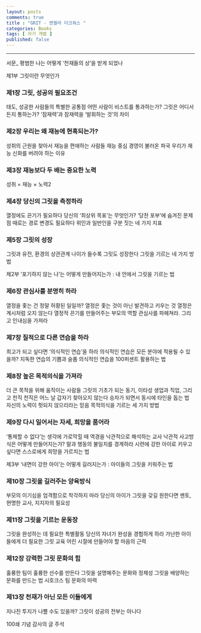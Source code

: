 ```yaml
---
layout: posts
comments: true
title : "GRIT - 앤젤라 더크워스 "
categories: Books
tags: [ 자기 개발 ]
published: false
---
```


---
서문_ 평범한 나는 어떻게 ‘천재들의 상’을 받게 되었나

제1부 그릿이란 무엇인가

### 제1장 그릿, 성공의 필요조건
태도, 성공한 사람들의 특별한 공통점
어떤 사람이 비스트를 통과하는가?
그릿은 어디서든지 통하는가?
‘잠재력’과 잠재력을 ‘발휘하는 것’의 차이

### 제2장 우리는 왜 재능에 현혹되는가?
성취의 근원을 찾아서
재능을 편애하는 사람들
재능 중심 경영이 불러온 파국
우리가 재능 신화를 버려야 하는 이유

### 제3장 재능보다 두 배는 중요한 노력
성취 = 재능 × 노력2

### 제4장 당신의 그릿을 측정하라
열정에도 끈기가 필요하다
당신의 ‘최상위 목표’는 무엇인가?
‘당찬 포부’에 숨겨진 문제점
때로는 경로 변경도 필요하다
위인과 일반인을 구분 짓는 네 가지 지표

### 제5장 그릿의 성장
그릿과 유전, 환경의 상관관계
나이가 들수록 그릿도 성장한다
그릿을 기르는 네 가지 방법

제2부 ‘포기하지 않는 나’는 어떻게 만들어지는가 : 내 안에서 그릿을 기르는 법

### 제6장 관심사를 분명히 하라
열정을 좇는 건 정말 허황된 일일까?
열정은 좇는 것이 아닌 발견하고 키우는 것
열정은 계시처럼 오지 않는다
열정적 끈기를 만들어주는 부모의 역할
관심사를 파헤쳐라. 그리고 인내심을 가져라

### 제7장 질적으로 다른 연습을 하라
최고가 되고 싶다면 ‘의식적인 연습’을 하라
의식적인 연습은 모든 분야에 적용될 수 있을까?
지독한 연습의 기쁨과 슬픔
의식적인 연습을 100퍼센트 활용하는 법

### 제8장 높은 목적의식을 가져라
더 큰 목적을 위해 움직이는 사람들
그릿의 기초가 되는 동기, 이타성
생업과 직업, 그리고 천직
천직은 어느 날 갑자기 찾아오지 않는다
승자가 되면서 동시에 타인을 돕는 법
자신의 노력이 헛되지 않으리라는 믿음
목적의식을 기르는 세 가지 방법

### 제9장 다시 일어서는 자세, 희망을 품어라
‘통제할 수 없다’는 생각에 가로막힐 때
역경을 낙관적으로 해석하는 교사
낙관적 사고방식은 어떻게 만들어지는가?
말과 행동의 불일치를 경계하라
시련에 강한 아이로 키우고 싶다면
스스로에게 희망을 가르치는 법

제3부 ‘내면이 강한 아이’는 어떻게 길러지는가 : 아이들의 그릿을 키워주는 법

### 제10장 그릿을 길러주는 양육방식
부모의 이기심을 엄격함으로 착각하지 마라
당신의 아이가 그릿을 갖길 원한다면
멘토, 현명한 교사, 지지자의 필요성

### 제11장 그릿을 기르는 운동장
그릿을 완성하는 데 필요한 특별활동
당신의 자녀가 완성을 경험하게 하라
가난한 아이들에게 더 필요한 그릿 교육
어린 시절에 만들어야 할 마음의 근력

### 제12장 강력한 그릿 문화의 힘
훌륭한 팀이 훌륭한 선수를 만든다
그릿을 설명해주는 문화와 정체성
그릿을 배양하는 문화를 만드는 법
시호크스 팀 문화의 마력

### 제13장 천재가 아닌 모든 이들에게
지나친 투지가 나쁠 수도 있을까?
그릿이 성공의 전부는 아니다

100쇄 기념 감사의 글
주석